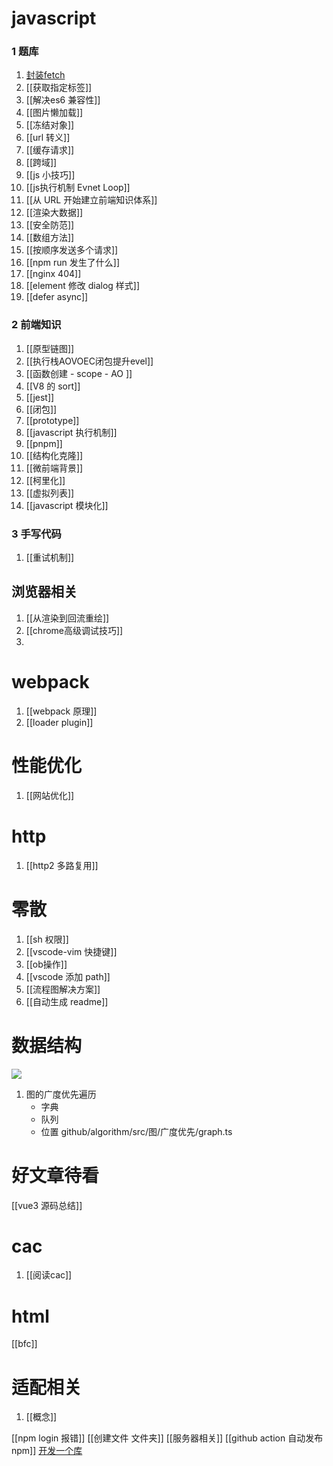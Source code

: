 # javascript
### 1 题库
1. [封装fetch](封装fetch.md)
2. [[获取指定标签]]
3. [[解决es6 兼容性]]
4. [[图片懒加载]]
5. [[冻结对象]]
6. [[url 转义]]
7. [[缓存请求]]
8. [[跨域]]
9. [[js 小技巧]]
10. [[js执行机制 Evnet Loop]]
11. [[从 URL 开始建立前端知识体系]]
14. [[渲染大数据]]
15. [[安全防范]]
16. [[数组方法]]
17. [[按顺序发送多个请求]]
18. [[npm run 发生了什么]]
19. [[nginx 404]]
20. [[element 修改 dialog 样式]]
21. [[defer async]]


### 2 前端知识
1. [[原型链图]]
2. [[执行栈AOVOEC闭包提升evel]]
3. [[函数创建 - scope - AO ]]
3. [[V8 的 sort]]
4. [[jest]]
6. [[闭包]]
7. [[prototype]]
8. [[javascript 执行机制]]
9. [[pnpm]]
10. [[结构化克隆]]
11. [[微前端背景]]
12. [[柯里化]]
13. [[虚拟列表]]
14. [[javascript 模块化]]

### 3 手写代码
1. [[重试机制]]

## 浏览器相关
1. [[从渲染到回流重绘]]
2. [[chrome高级调试技巧]]
3. 
# webpack
1. [[webpack 原理]]
2. [[loader plugin]]


# 性能优化
1. [[网站优化]]

# http
1. [[http2 多路复用]]

# 零散
1. [[sh 权限]]
2. [[vscode-vim 快捷键]]
3. [[ob操作]]
4. [[vscode 添加 path]]
5. [[流程图解决方案]]
6. [[自动生成 readme]]

# 数据结构

![](数据结构与算法.xmind)
1. 图的广度优先遍历
	- 字典
	- 队列
	- 位置 github/algorithm/src/图/广度优先/graph.ts

# 好文章待看
[[vue3 源码总结]]

# cac
1. [[阅读cac]]

# html
[[bfc]]

# 适配相关
1. [[概念]]


[[npm login 报错]]
[[创建文件 文件夹]]
[[服务器相关]]
[[github action 自动发布 npm]]
[开发一个库](开发一个库.canvas)